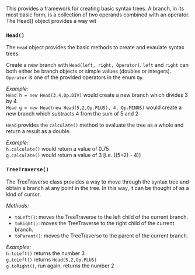 This provides a framework for creating basic syntax trees. 
A branch, in its most basic form, is a collection of two operands combined with an operator. 
The Head() object provides a way wit

### `Head()`

The `Head` object provides the basic methods to create and evaulate syntax trees.

Create a new branch with `Head(left, right, Operator)`. `left` and `right` can both either be branch objects or simple values (doubles or integers). `Operator` is one of the provided operators in the enum `Op`. 

*Example:*</br>
`Head h = new Head(3,4,Op.DIV)` would create a new branch which divides 3 by 4.</br> 
`Head g = new Head(new Head(5,2,Op.PLUS), 4, Op.MINUS)` would create a new branch which subtracts 4 from the sum of 5 and 2

`Head` provides the `calculate()` method to evaluate the tree as a whole and return a result as a double. 

*Example:*</br>
`h.calculate()` would return a value of 0.75</br>
`g.calculate()` would return a value of 3 [i.e. ((5+2) - 4)] </br>


### `TreeTraverse()`

The TreeTraverse class provides a way to move through the syntax tree and obtain a branch at any point in the tree. In this way, it can be thought of as a kind of cursor. 

*Methods:*
- `toLeft()`: moves the TreeTraverse to the left child of the current branch. 
- `toRight()`: moves the TreeTraverse to the right child of the current branch.
- `toParent()`: moves the TreeTraverse to the parent of the current branch. 

*Examples:*</br>
`h.toLeft()` returns the number 3</br>
`g.toLeft()` returns `Head(5,2,Op.PLUS)`</br>
`g.toRight()`, run again, returns the number 2